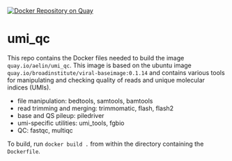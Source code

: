 [![Docker Repository on Quay](https://quay.io/repository/aelin/umi_qc/status "Docker Repository on Quay")](https://quay.io/repository/aelin/umi_qc)

# umi_qc
This repo contains the Docker files needed to build the image `quay.io/aelin/umi_qc`. This image is based on the ubuntu
image `quay.io/broadinstitute/viral-baseimage:0.1.14` and contains various tools for manipulating and checking quality of reads and unique molecular indices (UMIs).

 - file manipulation: bedtools, samtools, bamtools
 - read trimming and merging: trimmomatic, flash, flash2
 - base and QS pileup: piledriver
 - umi-specific utilities: umi_tools, fgbio
 - QC: fastqc, multiqc

To build, run `docker build .` from within the directory containing the `Dockerfile`.
